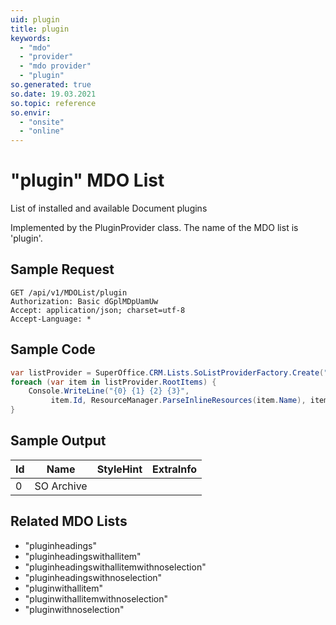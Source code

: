 ```yaml
---
uid: plugin
title: plugin
keywords:
  - "mdo"
  - "provider"
  - "mdo provider"
  - "plugin"
so.generated: true
so.date: 19.03.2021
so.topic: reference
so.envir:
  - "onsite"
  - "online"
---
```


# "plugin" MDO List
List of installed and available Document plugins



Implemented by the <see cref="T:SuperOffice.CRM.Lists.PluginProvider">PluginProvider</see> class.
The name of the MDO list is 'plugin'.




## Sample Request

```http!
GET /api/v1/MDOList/plugin
Authorization: Basic dGplMDpUamUw
Accept: application/json; charset=utf-8
Accept-Language: *

```

## Sample Code
```cs
var listProvider = SuperOffice.CRM.Lists.SoListProviderFactory.Create("plugin", forceFlatList: true);
foreach (var item in listProvider.RootItems) {
    Console.WriteLine("{0} {1} {2} {3}", 
         item.Id, ResourceManager.ParseInlineResources(item.Name), item.StyleHint, item.ExtraInfo);
}
```

## Sample Output

|Id   | Name  |StyleHint|ExtraInfo |
| --- | ----- | ------- | -------- |
|0|SO Archive|||


## Related MDO Lists

* "pluginheadings"
* "pluginheadingswithallitem"
* "pluginheadingswithallitemwithnoselection"
* "pluginheadingswithnoselection"
* "pluginwithallitem"
* "pluginwithallitemwithnoselection"
* "pluginwithnoselection"
